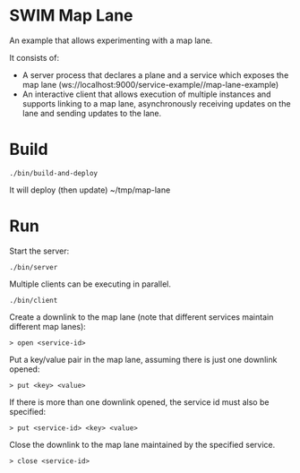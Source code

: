 # SWIM Map Lane

An example that allows experimenting with a map lane. 

It consists of:
 
* A server process that declares a plane and a service which exposes the map lane 
(ws://localhost:9000/service-example/<service-id>/map-lane-example)
* An interactive client that allows execution of multiple instances and supports linking
to a map lane, asynchronously receiving updates on the lane and sending updates to the 
lane.

# Build

````
./bin/build-and-deploy
````

It will deploy (then update) ~/tmp/map-lane

# Run

Start the server:

````
./bin/server
````

Multiple clients can be executing in parallel.

````
./bin/client
````

Create a downlink to the map lane (note that different services maintain different map lanes):

````
> open <service-id>
````

Put a key/value pair in the map lane, assuming there is just one downlink opened:

````
> put <key> <value>
````

If there is more than one downlink opened, the service id must also be specified:

````
> put <service-id> <key> <value>
````

Close the downlink to the map lane maintained by the specified service.

````
> close <service-id>
````
